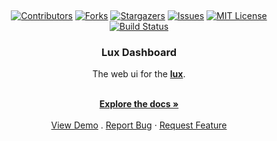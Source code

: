 <a name="readme-top"></a>

<br />
<div align="center">

[![Contributors][contributors-shield]][contributors-url]
[![Forks][forks-shield]][forks-url]
[![Stargazers][stars-shield]][stars-url]
[![Issues][issues-shield]][issues-url]
[![MIT License][license-shield]][license-url]
[![Build Status][build-shield]][build-url]

<h3 align="center">Lux Dashboard</h3>
The web ui for the <a href="https://github.com/igoogolx/lux"><strong>lux</strong></a>.
  <p align="center">
    <br />
    <a href="https://github.com/igoogolx/itun2socks/wiki"><strong>Explore the docs »</strong></a>
    <br />
    <br />
    <a href="https://igoogolx.github.io/lux-dashboard/">View Demo</a>
    .
    <a href="https://github.com/igoogolx/lux-dashboard/issues">Report Bug</a>
    ·
    <a href="https://github.com/igoogolx/lux-dashboard/issues">Request Feature</a>
  </p>
</div>


[contributors-shield]: https://img.shields.io/github/contributors/igoogolx/lux-dashboard.svg
[contributors-url]: https://github.com/igoogolx/lux-dashboard/graphs/contributors
[forks-shield]: https://img.shields.io/github/forks/lux-dashboard/itun2socks.svg
[forks-url]: https://github.com/igoogolx/lux-dashboard/network/members
[stars-shield]: https://img.shields.io/github/stars/igoogolx/lux-dashboard.svg
[stars-url]: https://github.com/igoogolx/lux-dashboard/stargazers
[issues-shield]: https://img.shields.io/github/issues/igoogolx/lux-dashboard.svg
[issues-url]: https://github.com/igoogolx/lux-dashboard/issues
[license-shield]: https://img.shields.io/github/license/igoogolx/lux-dashboard.svg
[license-url]: https://github.com/igoogolx/lux-dashboard/blob/main/LICENSE
[build-shield]: https://github.com/igoogolx/lux-dashboard/actions/workflows/deploy.yml/badge.svg
[build-url]: https://github.com/igoogolx/lux-dashboard/actions/workflows/deploy.yml


